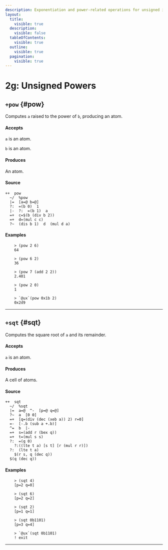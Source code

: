 ```yaml
---
description: Exponentiation and power-related operations for unsigned integers.
layout:
  title:
    visible: true
  description:
    visible: false
  tableOfContents:
    visible: true
  outline:
    visible: true
  pagination:
    visible: true
---
```



# 2g: Unsigned Powers

## `+pow` {#pow}

Computes `a` raised to the power of `b`, producing an atom.

#### Accepts

`a` is an atom.

`b` is an atom.

#### Produces

An atom.

#### Source

```hoon
++  pow
  ~/  %pow
  |=  [a=@ b=@]
  ?:  =(b 0)  1
  |-  ?:  =(b 1)  a
  =+  c=$(b (div b 2))
  =+  d=(mul c c)
  ?~  (dis b 1)  d  (mul d a)
```

#### Examples

```
    > (pow 2 6)
    64

    > (pow 6 2)
    36

    > (pow 7 (add 2 2))
    2.401

    > (pow 2 0)
    1

    > `@ux`(pow 0x1b 2)
    0x2d9
```

---

## `+sqt` {#sqt}

Computes the square root of `a` and its remainder.

#### Accepts

`a` is an atom.

#### Produces

A cell of atoms.

#### Source

```hoon
++  sqt
  ~/  %sqt
  |=  a=@  ^-  [p=@ q=@]
  ?~  a  [0 0]
  =+  [q=(div (dec (xeb a)) 2) r=0]
  =-  [-.b (sub a +.b)]
  ^=  b  |-
  =+  s=(add r (bex q))
  =+  t=(mul s s)
  ?:  =(q 0)
    ?:((lte t a) [s t] [r (mul r r)])
  ?:  (lte t a)
    $(r s, q (dec q))
  $(q (dec q))
```

#### Examples

```
    > (sqt 4)
    [p=2 q=0]

    > (sqt 6)
    [p=2 q=2]

    > (sqt 2)
    [p=1 q=1]

    > (sqt 0b1101)
    [p=3 q=4]

    > `@ux`(sqt 0b1101)
    ! exit
```

---
